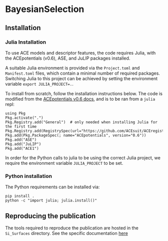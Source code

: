 # BayesianSelection
 
## Installation

### Julia Installation
To use ACE models and descriptor features, the code requires Julia, with the ACEpotentials (v0.6), ASE, and JuLIP packages installed.

A suitable Julia environment is provided via the `Project.toml` and `Manifest.toml` files, which contain a minimal number of required packages. Switching Julia to this project can be achieved by setting the environment variable `export JULIA_PROJECT=.`.


To install from scratch, follow the installation instructions below. The code is modified from the [ACEpotentials v0.6 docs](https://acesuit.github.io/ACEpotentials.jl/v0.6/gettingstarted/installation/), and is to be ran from a `julia` repl:

```
using Pkg
Pkg.activate(".")
Pkg.Registry.add("General")  # only needed when installing Julia for the first time
Pkg.Registry.add(RegistrySpec(url="https://github.com/ACEsuit/ACEregistry"))
Pkg.add(Pkg.PackageSpec(; name="ACEpotentials", version="0.6"))
Pkg.add("ASE")
Pkg.add("JuLIP")
Pkg.add("ACE1")
```

In order for the Python calls to julia to be using the correct Julia project, we require the environment variable `JULIA_PROJECT` to be set.


### Python installation
The Python requirements can be installed via:
```
pip install .
python -c "import julia; julia.install()"
```

## Reproducing the publication
The tools required to reproduce the publication are hosted in the `Si_Surfaces` directory. See the specific documentation [here](Si_Surfaces/README.md)
